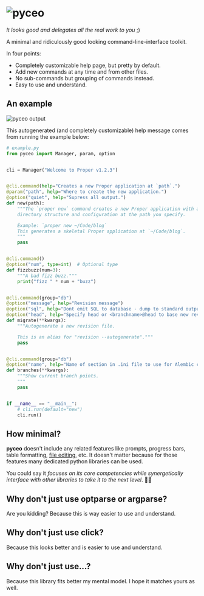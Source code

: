 # ![pyceo](https://github.com/jpscaletti/pyceo/raw/master/pyceo.png)

*It looks good and delegates all the real work to you* ;)

A minimal and ridiculously good looking command-line-interface toolkit.

In four points:

- Completely customizable help page, but pretty by default.
- Add new commands at any time and from other files.
- No sub-commands but grouping of commands instead.
- Easy to use and understand.


## An example

![pyceo output](https://github.com/jpscaletti/pyceo/raw/master/output.png)

This autogenerated (and completely customizable) help message comes from running
the example below:

```python
# example.py
from pyceo import Manager, param, option


cli = Manager("Welcome to Proper v1.2.3")


@cli.command(help="Creates a new Proper application at `path`.")
@param("path", help="Where to create the new application.")
@option("quiet", help="Supress all output.")
def new(path):
    """The `proper new` command creates a new Proper application with a default
    directory structure and configuration at the path you specify.

    Example: `proper new ~/Code/blog`
    This generates a skeletal Proper application at `~/Code/blog`.
    """
    pass


@cli.command()
@option("num", type=int)  # Optional type
def fizzbuzz(num=3):
    """A bad fizz buzz."""
    print("fizz " * num + "buzz")


@cli.command(group="db")
@option("message", help="Revision message")
@option("sql", help="Dont emit SQL to database - dump to standard output instead")
@option("head", help="Specify head or <branchname>@head to base new revision on")
def migrate(**kwargs):
    """Autogenerate a new revision file.

    This is an alias for "revision --autogenerate"."""
    pass


@cli.command(group="db")
@option("name", help="Name of section in .ini file to use for Alembic config")
def branches(**kwargs):
    """Show current branch points.
    """
    pass


if __name__ == "__main__":
    # cli.run(default="new")
    cli.run()
```


## How minimal?

**pyceo** doesn't include any related features like prompts, progress bars, table formatting, [file editing](https://pypi.org/project/text-editor/), etc. It doesn't matter because for those features many dedicated python libraries can be used.

You could say it *focuses on its core competencies while synergetically interface with other libraries to take it to the next level*. 💪🚀


## Why don't just use optparse or argparse?

Are you kidding? Because this is way easier to use and understand.


## Why don't just use click?

Because this looks better and is easier to use and understand.


## Why don't just use...?

Because this library fits better my mental model. I hope it matches yours as well.
